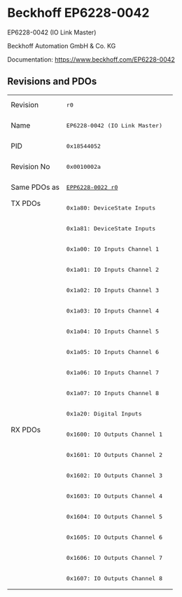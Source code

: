 # Beckhoff EP6228-0042

EP6228-0042 (IO Link Master)

Beckhoff Automation GmbH & Co. KG

Documentation: <a href="https://www.beckhoff.com/EP6228-0042">https://www.beckhoff.com/EP6228-0042</a>

## Revisions and PDOs
<table>
<tr >
<td class="first">Revision</td>
<td ><pre>r0</pre></td>
</tr>
<tr >
<td class="first">Name</td>
<td ><pre>EP6228-0042 (IO Link Master)</pre></td>
</tr>
<tr >
<td class="first">PID</td>
<td ><pre>0x18544052</pre></td>
</tr>
<tr >
<td class="first">Revision No</td>
<td ><pre>0x0010002a</pre></td>
</tr>
<tr >
<td class="first">Same PDOs as</td>
<td ><pre><a href="EPP6228-0022">EPP6228-0022 r0</a></pre></td>
</tr>
<tr class="txpdo pdosection">
<td class="first" rowspan=11 valign=top>TX PDOs</td>
<td><pre>0x1a80: DeviceState Inputs</pre></td>
<td></td>
</tr>
<tr class="txpdo pdosection">
<td class="first"><pre>0x1a81: DeviceState Inputs</pre></td>
</tr>
<tr class="txpdo pdosection">
<td class="first"><pre>0x1a00: IO Inputs Channel 1</pre></td>
</tr>
<tr class="txpdo pdosection">
<td class="first"><pre>0x1a01: IO Inputs Channel 2</pre></td>
</tr>
<tr class="txpdo pdosection">
<td class="first"><pre>0x1a02: IO Inputs Channel 3</pre></td>
</tr>
<tr class="txpdo pdosection">
<td class="first"><pre>0x1a03: IO Inputs Channel 4</pre></td>
</tr>
<tr class="txpdo pdosection">
<td class="first"><pre>0x1a04: IO Inputs Channel 5</pre></td>
</tr>
<tr class="txpdo pdosection">
<td class="first"><pre>0x1a05: IO Inputs Channel 6</pre></td>
</tr>
<tr class="txpdo pdosection">
<td class="first"><pre>0x1a06: IO Inputs Channel 7</pre></td>
</tr>
<tr class="txpdo pdosection">
<td class="first"><pre>0x1a07: IO Inputs Channel 8</pre></td>
</tr>
<tr class="txpdo pdosection">
<td class="first"><pre>0x1a20: Digital Inputs</pre></td>
</tr>
<tr class="rxpdo pdosection">
<td class="first" rowspan=8 valign=top>RX PDOs</td>
<td><pre>0x1600: IO Outputs Channel 1</pre></td>
<td></td>
</tr>
<tr class="rxpdo pdosection">
<td class="first"><pre>0x1601: IO Outputs Channel 2</pre></td>
</tr>
<tr class="rxpdo pdosection">
<td class="first"><pre>0x1602: IO Outputs Channel 3</pre></td>
</tr>
<tr class="rxpdo pdosection">
<td class="first"><pre>0x1603: IO Outputs Channel 4</pre></td>
</tr>
<tr class="rxpdo pdosection">
<td class="first"><pre>0x1604: IO Outputs Channel 5</pre></td>
</tr>
<tr class="rxpdo pdosection">
<td class="first"><pre>0x1605: IO Outputs Channel 6</pre></td>
</tr>
<tr class="rxpdo pdosection">
<td class="first"><pre>0x1606: IO Outputs Channel 7</pre></td>
</tr>
<tr class="rxpdo pdosection">
<td class="first"><pre>0x1607: IO Outputs Channel 8</pre></td>
</tr>
</table>
